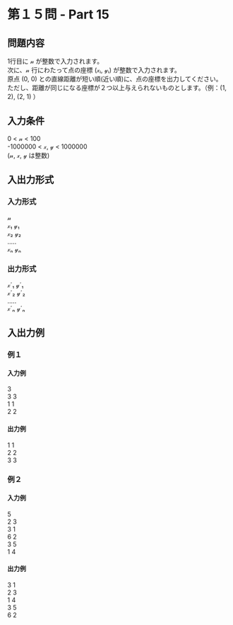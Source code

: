 # 第１５問 - Part 15

## 問題内容
1行目に 𝓃 が整数で入力されます。  
次に、𝓃 行にわたって点の座標 (𝓍ᵢ, 𝓎ᵢ) が整数で入力されます。  
原点 (0, 0) との直線距離が短い順(近い順)に、点の座標を出力してください。  
ただし、距離が同じになる座標が２つ以上与えられないものとします。（例：(1, 2), (2, 1) ）  

## 入力条件
0 < 𝓃 < 100  
-1000000 < 𝓍, 𝓎 < 1000000  
(𝓃, 𝓍, 𝓎 は整数)  

## 入出力形式

### 入力形式
𝓃  
𝓍₁ 𝓎₁  
𝓍₂ 𝓎₂  
.....  
𝓍ₙ 𝓎ₙ  

### 出力形式
𝓍´₁ 𝓎´₁  
𝓍´₂ 𝓎´₂  
.....  
𝓍´ₙ 𝓎´ₙ  

## 入出力例

### 例１
#### 入力例
3  
3 3  
1 1  
2 2  

#### 出力例
1 1  
2 2  
3 3  

### 例２
#### 入力例
5  
2 3  
3 1  
6 2  
3 5  
1 4  

#### 出力例
3 1  
2 3  
1 4  
3 5  
6 2  
